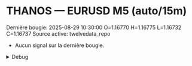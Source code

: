 # THANOS — EURUSD M5 (auto/15m)
Dernière bougie: 2025-08-29 10:30:00  O=1.16770  H=1.16775  L=1.16732  C=1.16737
Source active: twelvedata_repo

- Aucun signal sur la dernière bougie.

<details><summary>Debug</summary>

- TD_API_KEY manquant.

</details>